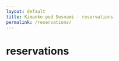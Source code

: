 ```yaml
---
layout: default
title: Kimanko pod Sosnami - reservations
permalink: /reservations/
---
```


<h1>reservations</h1>